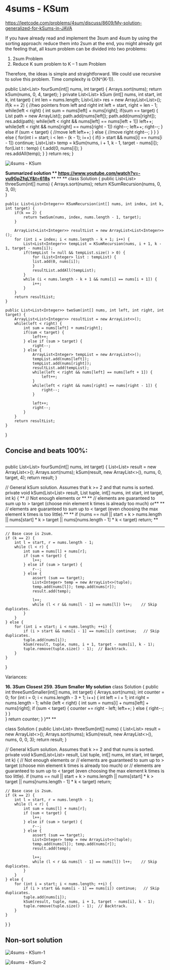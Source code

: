 # 4sums - KSum
https://leetcode.com/problems/4sum/discuss/8609/My-solution-generalized-for-kSums-in-JAVA

If you have already read and implement the 3sum and 4sum by using the sorting approach: reduce them into 2sum at the end, you might already got the feeling that, all ksum problem can be divided into two problems:

1. 2sum Problem
2. Reduce K sum problem to K – 1 sum Problem

Therefore, the ideas is simple and straightforward. We could use recursive to solve this problem. Time complexity is O(N^(K-1)).

public List<List<Integer>> fourSum(int[] nums, int target) {
        Arrays.sort(nums);
        return kSum(nums, 0, 4, target);
    }
    private List<List<Integer>> kSum (int[] nums, int start, int k, int target) {
        int len = nums.length;
        List<List<Integer>> res = new ArrayList<List<Integer>>();
        if(k == 2) { //two pointers from left and right
            int left = start, right = len - 1;
            while(left < right) {
                int sum = nums[left] + nums[right];
                if(sum == target) {
                    List<Integer> path = new ArrayList<Integer>();
                    path.add(nums[left]);
                    path.add(nums[right]);
                    res.add(path);
                    while(left < right && nums[left] == nums[left + 1]) left++;
                    while(left < right && nums[right] == nums[right - 1]) right--;
                    left++;
                    right--;
                } else if (sum < target) { //move left
                    left++;
                } else { //move right
                    right--;
                }
            }
        } else {
            for(int i = start; i < len - (k - 1); i++) {
                if(i > start && nums[i] == nums[i - 1]) continue;
                List<List<Integer>> temp = kSum(nums, i + 1, k - 1, target - nums[i]);
                for(List<Integer> t : temp) {
                   t.add(0, nums[i]);
                }                    
                res.addAll(temp);
            }
        }
        return res;
    }

![4sums - KSum](images/4sums%20-%20KSum.png)

**Summarized solution **
**https://www.youtube.com/watch?v=-vu9GpZfqLY&t=618s**** **
**
**
class Solution {
    public List<List<Integer>> threeSum(int[] nums) {
        Arrays.sort(nums);
        return KSumRecursion(nums, 0, 3, 0);           
    }
    
    public List<List<Integer>> KSumRecursion(int[] nums, int index, int k, int target) {
        if(k == 2) {
            return twoSum(nums, index, nums.length - 1, target);
        }
        
        ArrayList<List<Integer>> resultList = new ArrayList<List<Integer>>();
        for (int i = index; i < nums.length - k + 1; i++) {
            List<List<Integer>> tempList = KSumRecursion(nums, i + 1, k - 1, target - nums[i]);
            if(tempList != null && tempList.size() > 0) {
                for (List<Integer> list : tempList) {
                list.add(0, nums[i]);
                }
                resultList.addAll(tempList);
            }
            while (i < nums.length - k + 1 && nums[i] == nums[i + 1]) {
                i++;
            }
        }
        return resultList;      
    }
    
    public List<List<Integer>> twoSum(int[] nums, int left, int right, int target) {
        ArrayList<List<Integer>> resultList = new ArrayList<>();
        while(left < right) {
            int sum = nums[left] + nums[right];
            if(sum < target) {
                left++;
            } else if (sum > target) {
                right--;
            } else {
                ArrayList<Integer> tempList = new ArrayList<>();
                tempList.add(nums[left]);
                tempList.add(nums[right]);
                resultList.add(tempList);
                while(left < right && nums[left] == nums[left + 1]) {
                    left++;
                }
                while(left < right && nums[right] == nums[right - 1]) {
                    right--;
                }
                
                left++;
                right--;
            }
        }
        return resultList;
    }
}

## Concise and beats 100%:
## 

public List<List<Integer>> fourSum(int[] nums, int target) {
    List<List<Integer>> result = new ArrayList<>();
    Arrays.sort(nums);
    kSum(result, new ArrayList<>(), nums, 0, target, 4);
    return result;
}

// General kSum solution. Assumes that k >= 2 and that nums is sorted.
private void kSum(List<List<Integer>> result, List<Integer> tuple, int[] nums, int start, int target, int k) {
**    // Not enough elements or **
**    // elements are guaranteed to sum up to > target (choose min element k times is already too much) or**
**    // elements are guaranteed to sum up to < target (even choosing the max element k times is too little).**
**    if (nums == null || start + k > nums.length || nums[start] * k > target || nums[nums.length - 1] * k < target) return;   **
**    **

    // Base case is 2sum.
    if (k == 2) {
        int l = start, r = nums.length - 1;
        while (l < r) {
            int sum = nums[l] + nums[r];
            if (sum < target) {
                l++;
            } else if (sum > target) {
                r--;
            } else {
                assert (sum == target);
                List<Integer> temp = new ArrayList<>(tuple);
                temp.add(nums[l]); temp.add(nums[r]);
                result.add(temp);
                
                l++;
                while (l < r && nums[l - 1] == nums[l]) l++;    // Skip duplicates.
            }
        }
    } else {
        for (int i = start; i < nums.length; ++i) {
            if (i > start && nums[i - 1] == nums[i]) continue;   // Skip duplicates.
            tuple.add(nums[i]);
            kSum(result, tuple, nums, i + 1, target - nums[i], k - 1);
            tuple.remove(tuple.size() - 1);  // Backtrack.
        }
    }
}

Variances:

**16. 3Sum Closest**
**259. 3Sum Smaller**
**My solution**
class Solution {
    public int threeSumSmaller(int[] nums, int target) {
        Arrays.sort(nums);
        int counter = 0;
        for (int i = 0; i < nums.length - 3 + 1; i++) {
            int left = i + 1;
            int right = nums.length - 1;
            while (left < right) {
                int sum = nums[i] + nums[left] + nums[right];
                if (sum < target) {
                    counter += right - left;
                    left++;
                } else {
                    right--;
                }
            }  
        }
        return counter;
    }
}**
**

class Solution {
    public List<List<Integer>> threeSum(int[] nums) {
    List<List<Integer>> result = new ArrayList<>();
    Arrays.sort(nums);
    kSum(result, new ArrayList<>(), nums, 0, 0, 3);
    return result;
}

// General kSum solution. Assumes that k >= 2 and that nums is sorted.
private void kSum(List<List<Integer>> result, List<Integer> tuple, int[] nums, int start, int target, int k) {
    // Not enough elements or 
    // elements are guaranteed to sum up to > target (choose min element k times is already too much) or
    // elements are guaranteed to sum up to < target (even choosing the max element k times is too little).
    if (nums == null || start + k > nums.length || nums[start] * k > target || nums[nums.length - 1] * k < target) return;   
    
    // Base case is 2sum.
    if (k == 2) {
        int l = start, r = nums.length - 1;
        while (l < r) {
            int sum = nums[l] + nums[r];
            if (sum < target) {
                l++;
            } else if (sum > target) {
                r--;
            } else {
                assert (sum == target);
                List<Integer> temp = new ArrayList<>(tuple);
                temp.add(nums[l]); temp.add(nums[r]);
                result.add(temp);
                
                l++;
                while (l < r && nums[l - 1] == nums[l]) l++;    // Skip duplicates.
            }
        }
    } else {
        for (int i = start; i < nums.length; ++i) {
            if (i > start && nums[i - 1] == nums[i]) continue;   // Skip duplicates.
            tuple.add(nums[i]);
            kSum(result, tuple, nums, i + 1, target - nums[i], k - 1);
            tuple.remove(tuple.size() - 1);  // Backtrack.
        }
    }
}
}

## Non-sort solution 
![4sums - KSum-1](images/4sums%20-%20KSum-1.png)

![4sums - KSum-2](images/4sums%20-%20KSum-2.png)

